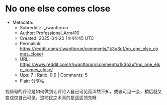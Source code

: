 # No one else comes close

- Metadata:
  - Subreddit: r_iwanttorun
  - Author: Professional_Arm410
  - Created: 2025-04-20 14:44:45 UTC
  - Permalink: https://reddit.com/r/iwanttorun/comments/1k3o3uf/no_one_else_comes_close/
  - URL: https://www.reddit.com/r/iwanttorun/comments/1k3o3uf/no_one_else_comes_close/
  - Ups: 7 | Ratio: 0.9 | Comments: 5
  - Flair: 分享帖


视频号的评论是如何做到让评论人自己可见而浑然不知，或者可见一会，稍后就又变成仅自己可见，这防民之术真的是遥遥领先呀.

